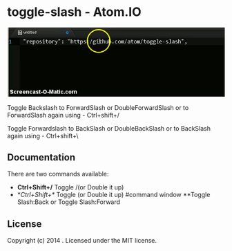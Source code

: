 toggle-slash - Atom.IO
============

![toogle-slash](https://github.com/skandasoft/toggle-slash/blob/master/demo.gif?raw=true)

Toggle Backslash to ForwardSlash or DoubleForwardSlash or to ForwardSlash again using - Ctrl+shift+/

Toggle Forwardslash to BackSlash or DoubleBackSlash or to BackSlash again using - Ctrl+shift+\

## Documentation
There are two commands available:
- **Ctrl+Shift+/**     Toggle /(or Double it up)
- **Ctrl+Shift+\**     Toggle \(or Double it up)
#command window
  **Toggle Slash:Back or Toggle Slash:Forward

## License
  Copyright (c) 2014 . Licensed under the MIT license.
